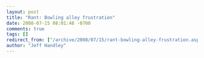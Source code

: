 ```yaml
---
layout: post
title: "Rant: Bowling alley frustration"
date: 2008-07-15 08:01:48 -0700
comments: true
tags: []
redirect_from: ["/archive/2008/07/15/rant-bowling-alley-frustration.aspx/"]
author: "Jeff Handley"
---
```


